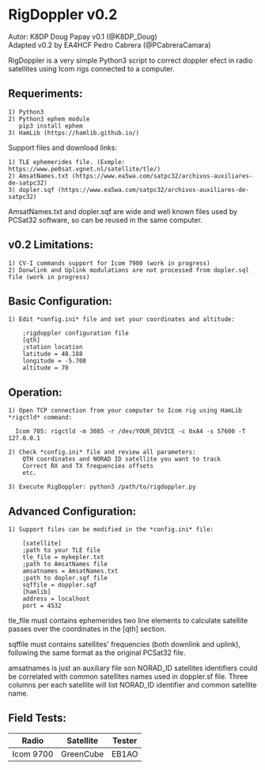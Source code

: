 # RigDoppler v0.2

Autor: K8DP Doug Papay v0.1 (@K8DP_Doug)  
Adapted v0.2 by EA4HCF Pedro Cabrera (@PCabreraCamara)  
  
RigDoppler is a very simple Python3 script to correct doppler efect in radio satellites using Icom rigs connected to a computer.  
  
## Requeriments:  
    1) Python3  
    2) Python3 ephem module 
       pip3 install ephem
    3) HamLib (https://hamlib.github.io/)  
  
Support files and download links:  

    1) TLE ephemerides file. (Exmple: https://www.pe0sat.vgnet.nl/satellite/tle/)   
    2) AmsatNames.txt (https://www.ea5wa.com/satpc32/archivos-auxiliares-de-satpc32)   
    3) dopler.sqf (https://www.ea5wa.com/satpc32/archivos-auxiliares-de-satpc32)  

  
AmsatNames.txt and dopler.sqf are wide and well known files used by PCSat32 software, so can be reused in the same computer.  

## v0.2 Limitations:
    1) CV-I commands support for Icom 7900 (work in progress)
    2) Donwlink and Uplink modulations are not processed from dopler.sql file (work in progress)

## Basic Configuration:
    1) Edit *config.ini* file and set your coordinates and altitude:
    
        ;rigdoppler configuration file
        [qth]
        ;station location
        latitude = 48.188
        longitude = -5.708
        altitude = 70
  
## Operation:  
    1) Open TCP connection from your computer to Icom rig using HamLib *rigctld* command:
    
      Icom 705: rigctld -m 3085 -r /dev/YOUR_DEVICE -c 0xA4 -s 57600 -T 127.0.0.1

    2) Check *config.ini* file and review all parameters:  
        QTH coordinates and NORAD ID satellite you want to track  
        Correct RX and TX frequencies offsets  
        etc.  
        
    3) Execute RigDoppler: python3 /path/to/rigdoppler.py

## Advanced Configuration:
    1) Support files can be modified in the *config.ini* file:
    
        [satellite]
        ;path to your TLE file
        tle_file = mykepler.txt
        ;path to AmsatNames file
        amsatnames = AmsatNames.txt
        ;path to dopler.sqf file
        sqffile = doppler.sqf
        [hamlib]
        address = localhost
        port = 4532

tle_file must contains ephemerides two line elements to calculate satellite passes over the coordinates in the [qth] section.

sqffile must contains satellites' frequencies (both downlink and uplink), following the same format as the original PCSat32 file.

amsatnames is just an auxiliary file son NORAD_ID satellites identifiers could be correlated with common satellites names used in doppler.sf file. Three columns per each satellite will list NORAD_ID identifier and common satellite name.

## Field Tests:

|     Radio     |   Satellite   |     Tester    |
| ------------- | ------------- | ------------- |
|  Icom 9700    |  GreenCube    |     EB1AO     |

